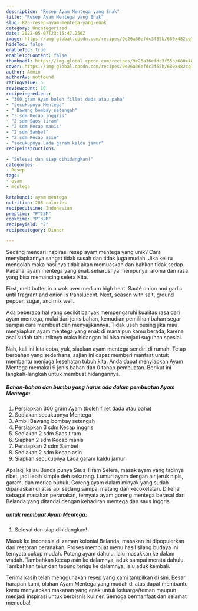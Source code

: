 ```yaml
---
description: "Resep Ayam Mentega yang Enak"
title: "Resep Ayam Mentega yang Enak"
slug: 825-resep-ayam-mentega-yang-enak
category: Uncategorized
date: 2022-05-07T23:15:47.256Z
image: https://img-global.cpcdn.com/recipes/9e26a36efdc3f55b/680x482cq70/ayam-mentega-foto-resep-utama.jpg
hideToc: false
enableToc: true
enableTocContent: false
thumbnail: https://img-global.cpcdn.com/recipes/9e26a36efdc3f55b/680x482cq70/ayam-mentega-foto-resep-utama.jpg
cover: https://img-global.cpcdn.com/recipes/9e26a36efdc3f55b/680x482cq70/ayam-mentega-foto-resep-utama.jpg
author: Admin
authorAv: notfound
ratingvalue: 5
reviewcount: 10
recipeingredient:
- "300 gram Ayam boleh fillet dada atau paha"
- "secukupnya Mentega"
- " Bawang bombay setengah"
- "3 sdm Kecap inggris"
- "2 sdm Saos tiram"
- "2 sdm Kecap manis"
- "2 sdm Sambel"
- "2 sdm Kecap asin"
- "secukupnya Lada garam kaldu jamur"
recipeinstructions:

- "Selesai dan siap dihidangkan!"
categories:
- Resep
tags:
- ayam
- mentega

katakunci: ayam mentega 
nutrition: 208 calories
recipecuisine: Indonesian
preptime: "PT25M"
cooktime: "PT32M"
recipeyield: "2"
recipecategory: Dinner

---
```





Sedang mencari inspirasi resep ayam mentega yang unik? Cara menyiapkannya sangat tidak susah dan tidak juga mudah. Jika keliru mengolah maka hasilnya tidak akan memuaskan dan bahkan tidak sedap. Padahal ayam mentega yang enak seharusnya mempunyai aroma dan rasa yang bisa memancing selera Kita.





First, melt butter in a wok over medium high heat. Sauté onion and garlic until fragrant and onion is translucent. Next, season with salt, ground pepper, sugar, and mix well.

Ada beberapa hal yang sedikit banyak mempengaruhi kualitas rasa dari ayam mentega, mulai dari jenis bahan, kemudian pemilihan bahan segar sampai cara membuat dan menyajikannya. Tidak usah pusing jika mau menyiapkan ayam mentega yang enak di mana pun kamu berada, karena asal sudah tahu triknya maka hidangan ini bisa menjadi suguhan spesial.






Nah, kali ini kita coba, yuk, siapkan ayam mentega sendiri di rumah. Tetap berbahan yang sederhana, sajian ini dapat memberi manfaat untuk membantu menjaga kesehatan tubuh kita. Anda dapat menyiapkan Ayam Mentega memakai 9 jenis bahan dan 0 tahap pembuatan. Berikut ini langkah-langkah untuk membuat hidangannya.

<!--inarticleads1-->

##### Bahan-bahan dan bumbu yang harus ada dalam pembuatan Ayam Mentega:

1. Persiapkan 300 gram Ayam (boleh fillet dada atau paha)
1. Sediakan secukupnya Mentega
1. Ambil  Bawang bombay setengah
1. Persiapkan 3 sdm Kecap inggris
1. Sediakan 2 sdm Saos tiram
1. Siapkan 2 sdm Kecap manis
1. Persiapkan 2 sdm Sambel
1. Sediakan 2 sdm Kecap asin
1. Siapkan secukupnya Lada garam kaldu jamur


Apalagi kalau Bunda punya Saus Tiram Selera, masak ayam yang tadinya ribet, jadi lebih simple deh sekarang. Lumuri ayam dengan air jeruk nipis, garam, dan merica bubuk. Goreng ayam dalam minyak yang sudah dipanaskan di atas api sedang sampai matang dan kecokelatan. Dikenal sebagai masakan peranakan, ternyata ayam goreng mentega berasal dari Belanda yang ditandai dengan kehadiran mentega dan saus Inggris. 

<!--inarticleads2-->

#####  untuk membuat Ayam Mentega:


1. Selesai dan siap dihidangkan!

Masuk ke Indonesia di zaman kolonial Belanda, masakan ini dipopulerkan dari restoran peranakan. Proses membuat menu hasil silang budaya ini ternyata cukup mudah. Potong ayam dahulu, lalu masukkan ke dalam wadah. Tambahkan kecap asin ke dalamnya, aduk sampai merata dahulu. Tambahkan telur dan tepung terigu ke dalamnya, lalu aduk kembali. 

Terima kasih telah menggunakan resep yang kami tampilkan di sini. Besar harapan kami, olahan Ayam Mentega yang mudah di atas dapat membantu kamu menyiapkan makanan yang enak untuk keluarga/teman maupun menjadi inspirasi untuk berbisnis kuliner. Semoga bermanfaat dan selamat mencoba!

